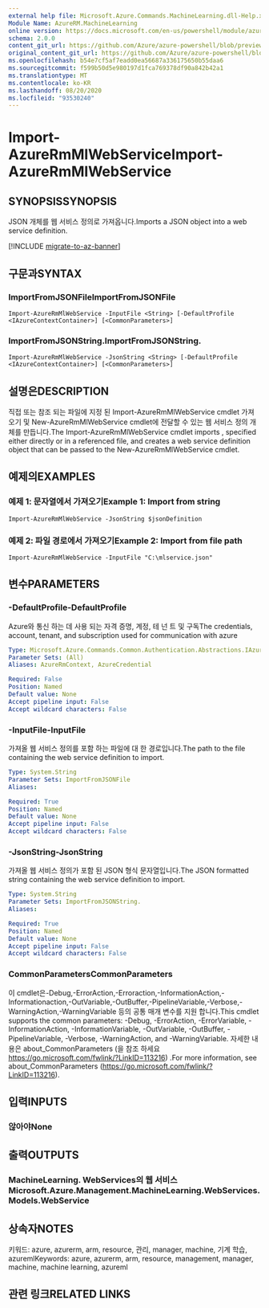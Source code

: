 ```yaml
---
external help file: Microsoft.Azure.Commands.MachineLearning.dll-Help.xml
Module Name: AzureRM.MachineLearning
online version: https://docs.microsoft.com/en-us/powershell/module/azurerm.machinelearning/import-azurermmlwebservice
schema: 2.0.0
content_git_url: https://github.com/Azure/azure-powershell/blob/preview/src/ResourceManager/MachineLearning/Commands.MachineLearning/help/Import-AzureRmMlWebService.md
original_content_git_url: https://github.com/Azure/azure-powershell/blob/preview/src/ResourceManager/MachineLearning/Commands.MachineLearning/help/Import-AzureRmMlWebService.md
ms.openlocfilehash: b54e7cf5af7eadd0ea56687a336175650b55daa6
ms.sourcegitcommit: f599b50d5e980197d1fca769378df90a842b42a1
ms.translationtype: MT
ms.contentlocale: ko-KR
ms.lasthandoff: 08/20/2020
ms.locfileid: "93530240"
---
```

# <span data-ttu-id="3ef45-101">Import-AzureRmMlWebService</span><span class="sxs-lookup"><span data-stu-id="3ef45-101">Import-AzureRmMlWebService</span></span>

## <span data-ttu-id="3ef45-102">SYNOPSIS</span><span class="sxs-lookup"><span data-stu-id="3ef45-102">SYNOPSIS</span></span>
<span data-ttu-id="3ef45-103">JSON 개체를 웹 서비스 정의로 가져옵니다.</span><span class="sxs-lookup"><span data-stu-id="3ef45-103">Imports a JSON object into a web service definition.</span></span>

[!INCLUDE [migrate-to-az-banner](../../includes/migrate-to-az-banner.md)]

## <span data-ttu-id="3ef45-104">구문과</span><span class="sxs-lookup"><span data-stu-id="3ef45-104">SYNTAX</span></span>

### <span data-ttu-id="3ef45-105">ImportFromJSONFile</span><span class="sxs-lookup"><span data-stu-id="3ef45-105">ImportFromJSONFile</span></span>
```
Import-AzureRmMlWebService -InputFile <String> [-DefaultProfile <IAzureContextContainer>] [<CommonParameters>]
```

### <span data-ttu-id="3ef45-106">ImportFromJSONString.</span><span class="sxs-lookup"><span data-stu-id="3ef45-106">ImportFromJSONString.</span></span>
```
Import-AzureRmMlWebService -JsonString <String> [-DefaultProfile <IAzureContextContainer>] [<CommonParameters>]
```

## <span data-ttu-id="3ef45-107">설명은</span><span class="sxs-lookup"><span data-stu-id="3ef45-107">DESCRIPTION</span></span>
<span data-ttu-id="3ef45-108">직접 또는 참조 되는 파일에 지정 된 Import-AzureRmMlWebService cmdlet 가져오기 및 New-AzureRmMlWebService cmdlet에 전달할 수 있는 웹 서비스 정의 개체를 만듭니다.</span><span class="sxs-lookup"><span data-stu-id="3ef45-108">The Import-AzureRmMlWebService cmdlet imports , specified either directly or in a referenced file, and creates a web service definition object that can be passed to the New-AzureRmMlWebService cmdlet.</span></span>

## <span data-ttu-id="3ef45-109">예제의</span><span class="sxs-lookup"><span data-stu-id="3ef45-109">EXAMPLES</span></span>

### <span data-ttu-id="3ef45-110">예제 1: 문자열에서 가져오기</span><span class="sxs-lookup"><span data-stu-id="3ef45-110">Example 1: Import from string</span></span>
```
Import-AzureRmMlWebService -JsonString $jsonDefinition
```

### <span data-ttu-id="3ef45-111">예제 2: 파일 경로에서 가져오기</span><span class="sxs-lookup"><span data-stu-id="3ef45-111">Example 2: Import from file path</span></span>
```
Import-AzureRmMlWebService -InputFile "C:\mlservice.json"
```

## <span data-ttu-id="3ef45-112">변수</span><span class="sxs-lookup"><span data-stu-id="3ef45-112">PARAMETERS</span></span>

### <span data-ttu-id="3ef45-113">-DefaultProfile</span><span class="sxs-lookup"><span data-stu-id="3ef45-113">-DefaultProfile</span></span>
<span data-ttu-id="3ef45-114">Azure와 통신 하는 데 사용 되는 자격 증명, 계정, 테 넌 트 및 구독</span><span class="sxs-lookup"><span data-stu-id="3ef45-114">The credentials, account, tenant, and subscription used for communication with azure</span></span>

```yaml
Type: Microsoft.Azure.Commands.Common.Authentication.Abstractions.IAzureContextContainer
Parameter Sets: (All)
Aliases: AzureRmContext, AzureCredential

Required: False
Position: Named
Default value: None
Accept pipeline input: False
Accept wildcard characters: False
```

### <span data-ttu-id="3ef45-115">-InputFile</span><span class="sxs-lookup"><span data-stu-id="3ef45-115">-InputFile</span></span>
<span data-ttu-id="3ef45-116">가져올 웹 서비스 정의를 포함 하는 파일에 대 한 경로입니다.</span><span class="sxs-lookup"><span data-stu-id="3ef45-116">The path to the file containing the web service definition to import.</span></span>

```yaml
Type: System.String
Parameter Sets: ImportFromJSONFile
Aliases:

Required: True
Position: Named
Default value: None
Accept pipeline input: False
Accept wildcard characters: False
```

### <span data-ttu-id="3ef45-117">-JsonString</span><span class="sxs-lookup"><span data-stu-id="3ef45-117">-JsonString</span></span>
<span data-ttu-id="3ef45-118">가져올 웹 서비스 정의가 포함 된 JSON 형식 문자열입니다.</span><span class="sxs-lookup"><span data-stu-id="3ef45-118">The JSON formatted string containing the web service definition to import.</span></span>

```yaml
Type: System.String
Parameter Sets: ImportFromJSONString.
Aliases:

Required: True
Position: Named
Default value: None
Accept pipeline input: False
Accept wildcard characters: False
```

### <span data-ttu-id="3ef45-119">CommonParameters</span><span class="sxs-lookup"><span data-stu-id="3ef45-119">CommonParameters</span></span>
<span data-ttu-id="3ef45-120">이 cmdlet은-Debug,-ErrorAction,-Erroraction,-InformationAction,-Informationaction,-OutVariable,-OutBuffer,-PipelineVariable,-Verbose,-WarningAction,-WarningVariable 등의 공통 매개 변수를 지원 합니다.</span><span class="sxs-lookup"><span data-stu-id="3ef45-120">This cmdlet supports the common parameters: -Debug, -ErrorAction, -ErrorVariable, -InformationAction, -InformationVariable, -OutVariable, -OutBuffer, -PipelineVariable, -Verbose, -WarningAction, and -WarningVariable.</span></span> <span data-ttu-id="3ef45-121">자세한 내용은 about_CommonParameters (을 참조 하세요 https://go.microsoft.com/fwlink/?LinkID=113216) .</span><span class="sxs-lookup"><span data-stu-id="3ef45-121">For more information, see about_CommonParameters (https://go.microsoft.com/fwlink/?LinkID=113216).</span></span>

## <span data-ttu-id="3ef45-122">입력</span><span class="sxs-lookup"><span data-stu-id="3ef45-122">INPUTS</span></span>

### <span data-ttu-id="3ef45-123">않아야</span><span class="sxs-lookup"><span data-stu-id="3ef45-123">None</span></span>

## <span data-ttu-id="3ef45-124">출력</span><span class="sxs-lookup"><span data-stu-id="3ef45-124">OUTPUTS</span></span>

### <span data-ttu-id="3ef45-125">MachineLearning. WebServices의 웹 서비스</span><span class="sxs-lookup"><span data-stu-id="3ef45-125">Microsoft.Azure.Management.MachineLearning.WebServices.Models.WebService</span></span>

## <span data-ttu-id="3ef45-126">상속자</span><span class="sxs-lookup"><span data-stu-id="3ef45-126">NOTES</span></span>
<span data-ttu-id="3ef45-127">키워드: azure, azurerm, arm, resource, 관리, manager, machine, 기계 학습, azureml</span><span class="sxs-lookup"><span data-stu-id="3ef45-127">Keywords: azure, azurerm, arm, resource, management, manager, machine, machine learning, azureml</span></span>

## <span data-ttu-id="3ef45-128">관련 링크</span><span class="sxs-lookup"><span data-stu-id="3ef45-128">RELATED LINKS</span></span>
